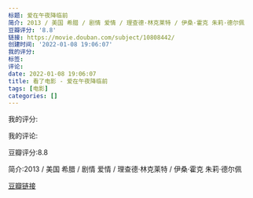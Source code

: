 ```yaml
---
标题: 爱在午夜降临前
简介: 2013 / 美国 希腊 / 剧情 爱情 / 理查德·林克莱特 / 伊桑·霍克 朱莉·德尔佩
豆瓣评分: '8.8'
链接: https://movie.douban.com/subject/10808442/
创建时间: '2022-01-08 19:06:07'
我的评分:
标签:
评论:
date: 2022-01-08 19:06:07
title: 看了电影 - 爱在午夜降临前
tags: [电影]
categories: []
---
```


我的评分:

我的评论:

豆瓣评分:8.8

简介:2013 / 美国 希腊 / 剧情 爱情 / 理查德·林克莱特 / 伊桑·霍克 朱莉·德尔佩

[豆瓣链接](https://movie.douban.com/subject/10808442/)


